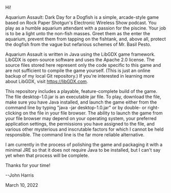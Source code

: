 Hi!

Aquarium Assault: Dark Day for a Dogfish is a simple, arcade-style game based on Rock Paper Shotgun's Electronic Wireless Show podcast.  You play as a humble aquarium attendant with a passion for the piscine.  Your job is to be a light unto the non-fish masses.  Greet them as the enter the aquarium, prevent them from tapping on the fishtank, and, above all, protect the dogfish from the vague but nefarious schemes of Mr. Basil Pesto.

Aquarium Assault is written in Java using the LibGDX game framework.  LibGDX is open-source software and uses the Apache 2.0 license.  The source files stored here represent only the code specific to this game and are not sufficient to compile the game yourself.  (This is just an online backup of my local Git repository.)  If you're interested in learning more about LibGDX, visit https://libGDX.com.

This repository includes a playable, feature-complete build of the game.  The file desktop-1.0.jar is an executable jar file.  To play, download the file, make sure you have Java installed, and launch the game either from the command line by typing "java -jar desktop-1.0.jar" or by double- or right-clicking on the file in your file browser.  The ability to launch the game from your file browser may depend on your operating system, your preferred application settings, the permissions you have assigned to the file, and various other mysterious and inscrutable factors for which I cannot be held responsible.  The command line is the far more reliable alternative.

I am currently in the process of polishing the game and packaging it with a minimal JRE so that it does not require Java to be installed, but I can't say yet when that process will be complete.

Thanks for your time!

--John Harris

March 10, 2022
